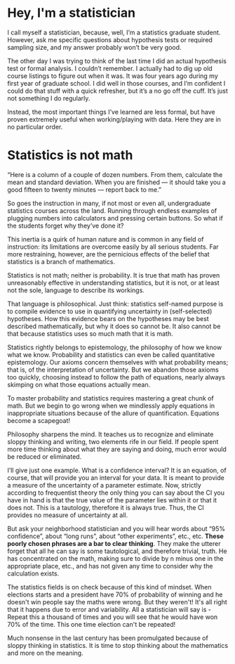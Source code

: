 
# Hey, I'm a statistician

I call myself a statistician, because, well, I’m a statistics graduate student. 
However, ask me specific questions about hypothesis tests
or required sampling size, and my answer probably won’t be very good.

The other day I was trying to think of the last time I did an actual hypothesis test or formal analysis.
I couldn’t remember. I actually had to dig up old course listings to figure out when it was. 
It was four years ago during my first year of graduate school. I did well in those courses,
and I’m confident I could do that stuff with a quick refresher, but it’s a no go off the cuff.
It’s just not something I do regularly.

Instead, the most important things I’ve learned are less formal,
but have proven extremely useful when working/playing with data. Here they are in no particular order.


# Statistics is not math

“Here is a column of a couple of dozen numbers. From them, calculate the mean and standard deviation. 
When you are finished — it should take you a good fifteen to twenty minutes — report back to me.”

So goes the instruction in many, if not most or even all, undergraduate statistics courses across the land.
Running through endless examples of plugging numbers into calculators and pressing certain buttons.
So what if the students forget why they’ve done it?

This inertia is a quirk of human nature and is common in any field of instruction: its limitations are
overcome easily by all serious students. Far more restraining, however, are the pernicious effects of the belief
that statistics is a branch of mathematics.

Statistics is not math; neither is probability. It is true that math has proven unreasonably effective
in understanding statistics, but it is not, or at least not the sole, language to describe its workings. 

That language is philosophical. Just think: statistics self-named purpose is to compile evidence to use in quantifying 
uncertainty in (self-selected) hypotheses. How this evidence bears on the hypotheses may be best described mathematically,
but why it does so cannot be. It also cannot be that because statistics uses so much math that it is math. 

Statistics rightly belongs to epistemology, the philosophy of how we know what we know. 
Probability and statistics can even be called quantitative epistemology. 
Our axioms concern themselves with what probability means; that is, of the interpretation of uncertainty. 
But we abandon those axioms too quickly, choosing instead to follow the path of equations, 
nearly always skimping on what those equations actually mean. 

To master probability and statistics requires mastering a great chunk of math. But we begin to go wrong when we 
mindlessly apply equations in inappropriate situations because of the allure of quantification. Equations become a scapegoat!

Philosophy sharpens the mind. It teaches us to recognize and eliminate sloppy thinking and writing,
two elements rife in our field. 
If people spent more time thinking about what they are saying and doing, much error would be reduced or eliminated. 

I’ll give just one example. What is a confidence interval? It is an equation, of course, 
that will provide you an interval for your data. It is meant to provide a measure of the uncertainty of a parameter estimate. 
Now, strictly according to frequentist theory the only thing you can say about the CI
you have in hand is that the true value of the parameter lies within it or that it does not. 
This is a tautology, therefore it is always true. Thus, the CI provides no measure of uncertainty at all.

But ask your neighborhood statistician and you will hear words about “95% confidence”, about “long runs”, 
about “other experiments”, etc., etc. **These poorly chosen phrases are a bar to clear thinking**. 
They make the utterer forget that all he can say is some tautological, and therefore trivial, truth. 
He has concentrated on the math, making sure to divide by n minus one in the appropriate place, etc.,
and has not given any time to consider why the calculation exists.

The statistics fields is on check because of this kind of mindset. 
When elections starts and a president have 70% of probability of winning and he doesn't win people say the maths were wrong.
But they weren't! It's all right that it happens due to error and variability. 
All a statistician will say is - Repeat this a thousand of times and you will see that he would have won 70% of the time. 
This one time election can't be repeated!

Much nonsense in the last century has been promulgated because of sloppy thinking in statistics.
It is time to stop thinking about the mathematics and more on the meaning.

